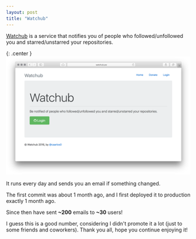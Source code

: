 ```yaml
---
layout: post
title: "Watchub"
---
```


[Watchub][wh] is a service that notifies you of people who followed/unfollowed
you and starred/unstarred your repositories.

{: .center }
![Watchub screenshot](/public/images/watchub.png)

It runs every day and sends you an email if something changed.

The first commit was about 1 month ago, and I first deployed it to
production exactly 1 month ago.

Since then have sent **~200** emails to **~30** users!

I guess this is a good number, considering I didn't promote it a lot (just
to some friends and coworkers). Thank you all, hope you continue enjoying it!

[wh]: http://watchub.pw
